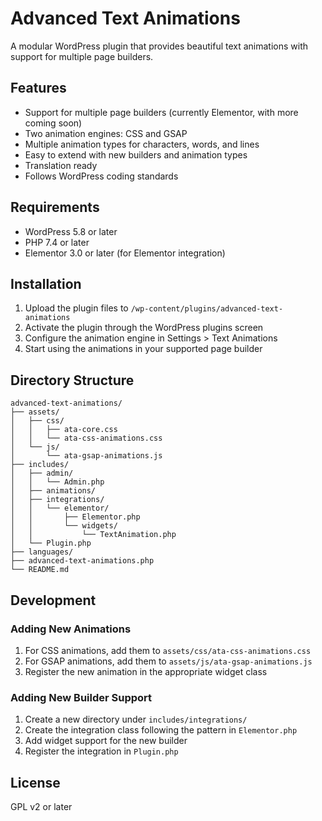 # Advanced Text Animations

A modular WordPress plugin that provides beautiful text animations with support for multiple page builders.

## Features

- Support for multiple page builders (currently Elementor, with more coming soon)
- Two animation engines: CSS and GSAP
- Multiple animation types for characters, words, and lines
- Easy to extend with new builders and animation types
- Translation ready
- Follows WordPress coding standards

## Requirements

- WordPress 5.8 or later
- PHP 7.4 or later
- Elementor 3.0 or later (for Elementor integration)

## Installation

1. Upload the plugin files to `/wp-content/plugins/advanced-text-animations`
2. Activate the plugin through the WordPress plugins screen
3. Configure the animation engine in Settings > Text Animations
4. Start using the animations in your supported page builder

## Directory Structure

```
advanced-text-animations/
├── assets/
│   ├── css/
│   │   ├── ata-core.css
│   │   └── ata-css-animations.css
│   └── js/
│       └── ata-gsap-animations.js
├── includes/
│   ├── admin/
│   │   └── Admin.php
│   ├── animations/
│   ├── integrations/
│   │   └── elementor/
│   │       ├── Elementor.php
│   │       └── widgets/
│   │           └── TextAnimation.php
│   └── Plugin.php
├── languages/
├── advanced-text-animations.php
└── README.md
```

## Development

### Adding New Animations

1. For CSS animations, add them to `assets/css/ata-css-animations.css`
2. For GSAP animations, add them to `assets/js/ata-gsap-animations.js`
3. Register the new animation in the appropriate widget class

### Adding New Builder Support

1. Create a new directory under `includes/integrations/`
2. Create the integration class following the pattern in `Elementor.php`
3. Add widget support for the new builder
4. Register the integration in `Plugin.php`

## License

GPL v2 or later
